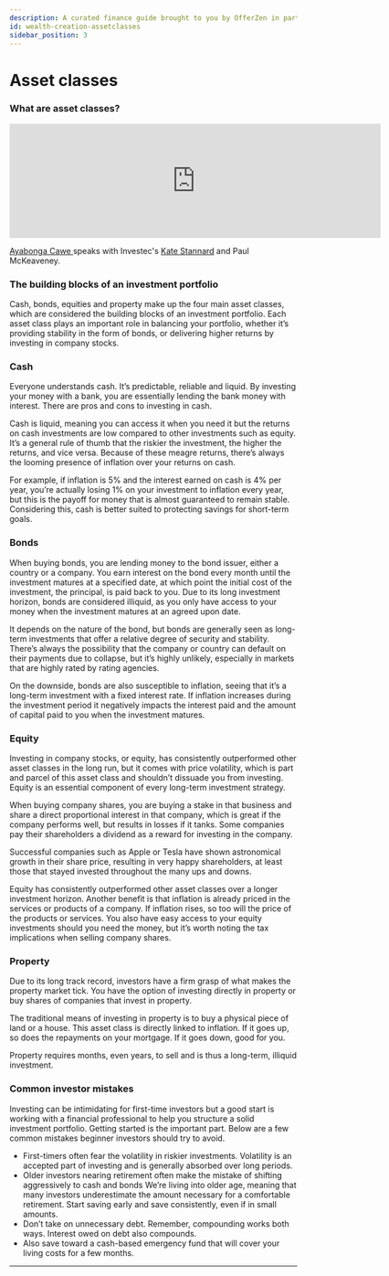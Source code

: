 ```yaml
---
description: A curated finance guide brought to you by OfferZen in partnership with Investec.
id: wealth-creation-assetclasses
sidebar_position: 3
---
```

# Asset classes

### What are asset classes?

<iframe
      width="650"
      height="200"
      src="https://open.spotify.com/embed/episode/6eSPRbGV0yHfqIa7ZXCpjL"
      frameborder="0"
      allow="accelerometer; autoplay; encrypted-media; gyroscope; picture-in-picture"
      allowfullscreen
></iframe>

[Ayabonga Cawe ](https://www.linkedin.com/in/ayabonga-cawe-70942746/?originalSubdomain=za)speaks with Investec's [Kate Stannard](https://www.linkedin.com/in/kate-stannard-07a64b22/?originalSubdomain=za) and Paul McKeaveney.


### The building blocks of an investment portfolio

Cash, bonds, equities and property make up the four main asset classes, which are considered the building blocks of an investment portfolio. Each asset class plays an important role in balancing your portfolio, whether it’s providing stability in the form of bonds, or delivering higher returns by investing in company stocks.

### Cash

Everyone understands cash. It’s predictable, reliable and liquid. By investing your money with a bank, you are essentially lending the bank money with interest. There are pros and cons to investing in cash.

Cash is liquid, meaning you can access it when you need it but the returns on cash investments are low compared to other investments such as equity. It’s a general rule of thumb that the riskier the investment, the higher the returns, and vice versa. Because of these meagre returns, there’s always the looming presence of inflation over your returns on cash.

For example, if inflation is 5% and the interest earned on cash is 4% per year, you’re actually losing 1% on your investment to inflation every year, but this is the payoff for money that is almost guaranteed to remain stable. Considering this, cash is better suited to protecting savings for short-term goals.

### Bonds

When buying bonds, you are lending money to the bond issuer, either a country or a company. You earn interest on the bond every month until the investment matures at a specified date, at which point the initial cost of the investment, the principal, is paid back to you. Due to its long investment horizon, bonds are considered illiquid, as you only have access to your money when the investment matures at an agreed upon date.

It depends on the nature of the bond, but bonds are generally seen as long-term investments that offer a relative degree of security and stability. There’s always the possibility that the company or country can default on their payments due to collapse, but it’s highly unlikely, especially in markets that are highly rated by rating agencies.

On the downside, bonds are also susceptible to inflation, seeing that it’s a long-term investment with a fixed interest rate. If inflation increases during the investment period it negatively impacts the interest paid and the amount of capital paid to you when the investment matures.

### Equity

Investing in company stocks, or equity, has consistently outperformed other asset classes in the long run, but it comes with price volatility, which is part and parcel of this asset class and shouldn’t dissuade you from investing. Equity is an essential component of every long-term investment strategy.

When buying company shares, you are buying a stake in that business and share a direct proportional interest in that company, which is great if the company performs well, but results in losses if it tanks. Some companies pay their shareholders a dividend as a reward for investing in the company.

Successful companies such as Apple or Tesla have shown astronomical growth in their share price, resulting in very happy shareholders, at least those that stayed invested throughout the many ups and downs.

Equity has consistently outperformed other asset classes over a longer investment horizon. Another benefit is that inflation is already priced in the services or products of a company. If inflation rises, so too will the price of the products or services. You also have easy access to your equity investments should you need the money, but it’s worth noting the tax implications when selling company shares.

### Property

Due to its long track record, investors have a firm grasp of what makes the property market tick. You have the option of investing directly in property or buy shares of companies that invest in property.

The traditional means of investing in property is to buy a physical piece of land or a house. This asset class is directly linked to inflation. If it goes up, so does the repayments on your mortgage. If it goes down, good for you.

Property requires months, even years, to sell and is thus a long-term, illiquid investment.

### Common investor mistakes

Investing can be intimidating for first-time investors but a good start is working with a financial professional to help you structure a solid investment portfolio. Getting started is the important part. Below are a few common mistakes beginner investors should try to avoid.

* First-timers often fear the volatility in riskier investments. Volatility is an accepted part of investing and is generally absorbed over long periods.
* &#x20;Older investors nearing retirement often make the mistake of shifting aggressively to cash and bonds We’re living into older age, meaning that many investors underestimate the amount necessary for a comfortable retirement. Start saving early and save consistently, even if in small amounts.
* &#x20;Don’t take on unnecessary debt. Remember, compounding works both ways. Interest owed on debt also compounds.
* Also save toward a cash-based emergency fund that will cover your living costs for a few months.

****
